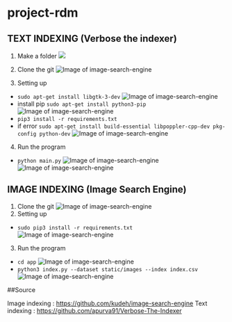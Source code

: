 # project-rdm

## TEXT INDEXING (Verbose the indexer)

1. Make a folder
![](./Screenshot/textindexing/1.png)

2. Clone the git
![Image of image-search-engine](./Screenshot/textindexing/2.png)

3. Setting up
- ```sudo apt-get install libgtk-3-dev```
![Image of image-search-engine](./Screenshot/textindexing/3.png)
- install pip ```sudo apt-get install python3-pip```
![Image of image-search-engine](./Screenshot/textindexing/4.png)
- ```pip3 install -r requirements.txt```
- if error ```sudo apt-get install build-essential libpoppler-cpp-dev pkg-config python-dev```
![Image of image-search-engine](./Screenshot/textindexing/5.png)
4. Run the program
- ```python main.py```
![Image of image-search-engine](./Screenshot/textindexing/6.png)
![Image of image-search-engine](./Screenshot/textindexing/7.png)


## IMAGE INDEXING (Image Search Engine)

1. Clone the git
![Image of image-search-engine](./Screenshot/imageindexing/1.png)
2. Setting up
- ```sudo pip3 install -r requirements.txt ```
![Image of image-search-engine](./Screenshot/imageindexing/2.png)
3. Run the program
- ```cd app```
![Image of image-search-engine](./Screenshot/"imageindexing"/3.png)
- ```python3 index.py --dataset static/images --index index.csv```
![Image of image-search-engine](./Screenshot/imageindexing/4.png)

##Source

Image indexing : https://github.com/kudeh/image-search-engine
Text indexing  : https://github.com/apurva91/Verbose-The-Indexer
